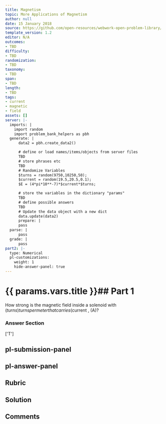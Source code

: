 ```yaml
---
title: Magnetism
topic: More Applications of Magnetism
author: null
date: 15 January 2018
source: https://github.com/open-resources/webwork-open-problem-library/tree/master/Contrib/BrockPhysics/College_Physics_Urone/22.Magnetism/22-11.More_Applications_of_Magnetism/NU_U17_22_11_007.pg
template_version: 1.2
editor: N/A
outcomes:
- TBD
difficulty:
- TBD
randomization:
- TBD
taxonomy:
- TBD
span:
- TBD
length:
- TBD
tags:
- current
- magnetic
- field
assets: []
server: |-
  imports: |
    import random
    import problem_bank_helpers as pbh
  generate: |
      data2 = pbh.create_data2()

      # define or load names/items/objects from server files
      TBD
      # store phrases etc
      TBD
      # Randomize Variables
      $turns = random(9750,10250,50);
      $current = random(19.5,20.5,0.1);
      $E = (4*pi*10**-7)*$current*$turns;

      # store the variables in the dictionary "params"
      TBD
      # define possible answers
      TBD
      # Update the data object with a new dict
      data.update(data2)
      prepare: |
      pass
  parse: |
      pass
  grade: |
      pass
part2: |-
  type: Numerical
  pl-customizations:
    weight: 1
    hide-answer-panel: true
---
```


# {{ params.vars.title }}## Part 1 
How strong is the magnetic field inside a solenoid with ($turns) turns per meter that carries ($current , (A)? 


### Answer Section 
['T']

## pl-submission-panel 


## pl-answer-panel 


## Rubric 


## Solution 


## Comments 


